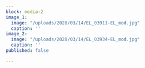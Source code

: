 ```yaml
---
block: media-2
image_1:
  image: "/uploads/2020/03/14/EL_03911-EL_mod.jpg"
  caption: ''
image_2:
  image: "/uploads/2020/03/14/EL_03934-EL_mod.jpg"
  caption: ''
published: false

---
```

